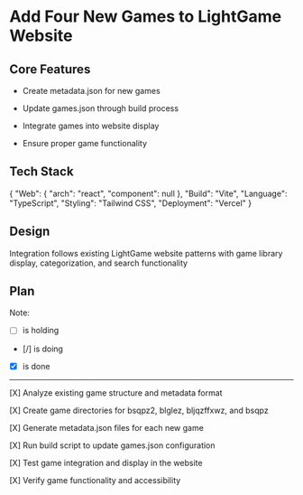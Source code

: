 # Add Four New Games to LightGame Website

## Core Features

- Create metadata.json for new games

- Update games.json through build process

- Integrate games into website display

- Ensure proper game functionality

## Tech Stack

{
  "Web": {
    "arch": "react",
    "component": null
  },
  "Build": "Vite",
  "Language": "TypeScript",
  "Styling": "Tailwind CSS",
  "Deployment": "Vercel"
}

## Design

Integration follows existing LightGame website patterns with game library display, categorization, and search functionality

## Plan

Note: 

- [ ] is holding
- [/] is doing
- [X] is done

---

[X] Analyze existing game structure and metadata format

[X] Create game directories for bsqpz2, blglez, bljqzffxwz, and bsqpz

[X] Generate metadata.json files for each new game

[X] Run build script to update games.json configuration

[X] Test game integration and display in the website

[X] Verify game functionality and accessibility
